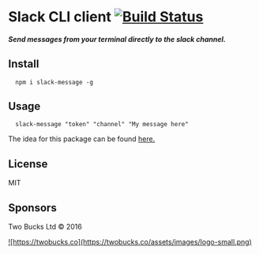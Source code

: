 # Slack CLI client [![Build Status](https://travis-ci.org/twobucks/slack-message.svg?branch=master)](https://travis-ci.org/twobucks/slack-message)


##### Send messages from your terminal directly to the slack channel.

## Install
```
  npm i slack-message -g
```

## Usage
```
  slack-message "token" "channel" "My message here"
```


The idea for this package can be found [here.](https://github.com/mikaelbr/open-source-ideas/issues/2)


## License

MIT

## Sponsors

Two Bucks Ltd © 2016

<a href="https://twobucks.co">
![https://twobucks.co](https://twobucks.co/assets/images/logo-small.png)
</a>

